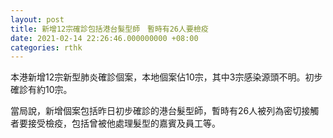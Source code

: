 ```yaml
---
layout: post
title: 新增12宗確診包括港台髮型師　暫時有26人要檢疫
date: 2021-02-14 22:26:46.000000000 +08:00
categories: rthk
---
```


本港新增12宗新型肺炎確診個案，本地個案佔10宗，其中3宗感染源頭不明。初步確診有約10宗。

當局說，新增個案包括昨日初步確診的港台髮型師，暫時有26人被列為密切接觸者要接受檢疫，包括曾被他處理髮型的嘉賓及員工等。
